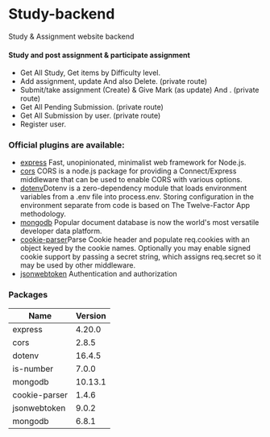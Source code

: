 # Study-backend

Study & Assignment website backend

#### Study and post assignment & participate assignment

- Get All Study, Get items by Difficulty level.
- Add assignment, update And also Delete. (private route)
- Submit/take assignment (Create) & Give Mark (as update) And . (private route)
- Get All Pending Submission. (private route)
- Get All Submission by user. (private route)
- Register user.

### Official plugins are available:

- [express](https://github.com/expressjs/express) Fast, unopinionated,
  minimalist web framework for Node.js.
- [cors](https://github.com/expressjs/cors) CORS is a node.js package for
  providing a Connect/Express middleware that can be used to enable CORS with
  various options.
- [dotenv](https://github.com/motdotla/dotenv)Dotenv is a zero-dependency module
  that loads environment variables from a .env file into process.env. Storing
  configuration in the environment separate from code is based on The
  Twelve-Factor App methodology.
- [mongodb](https://www.mongodb.com) Popular document database is now the
  world's most versatile developer data platform.
- [cookie-parser](https://github.com/expressjs/cookie-parser)Parse Cookie header
  and populate req.cookies with an object keyed by the cookie names. Optionally
  you may enable signed cookie support by passing a secret string, which assigns
  req.secret so it may be used by other middleware.
- [jsonwebtoken](https://github.com/auth0/node-jsonwebtoken) Authentication and
  authorization

### Packages

| Name          | Version |
| ------------- | ------- |
| express       | 4.20.0  |
| cors          | 2.8.5   |
| dotenv        | 16.4.5  |
| is-number     | 7.0.0   |
| mongodb       | 10.13.1 |
| cookie-parser | 1.4.6   |
| jsonwebtoken  | 9.0.2   |
| mongodb       | 6.8.1   |

